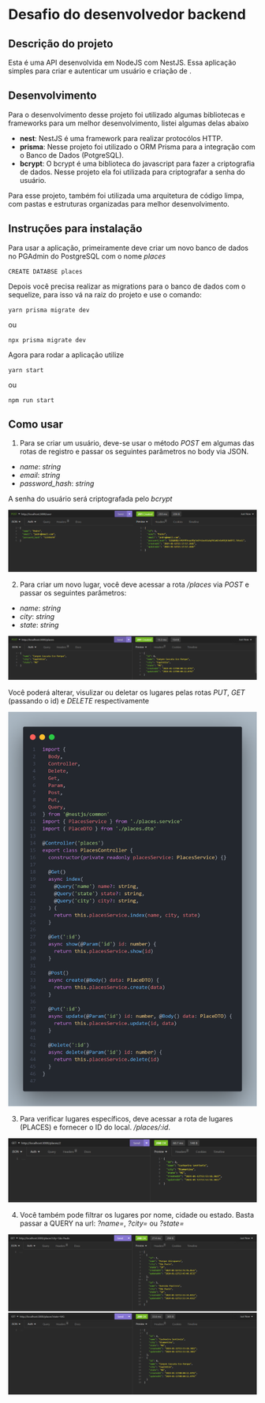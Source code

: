 # Desafio do desenvolvedor backend

## Descrição do projeto

Esta é uma API desenvolvida em NodeJS com NestJS. Essa aplicação simples para criar e autenticar um usuário e criação de .



## Desenvolvimento

Para o desenvolvimento desse projeto foi utilizado algumas bibliotecas e frameworks para um melhor desenvolvimento, listei algumas delas abaixo

- **nest**: NestJS é uma framework para realizar protocólos HTTP.
- **prisma**: Nesse projeto foi utilizado o ORM Prisma para a integração com o Banco de Dados (PotgreSQL).
- **bcrypt**: O bcrypt é uma biblioteca do javascript para fazer a criptografia de dados. Nesse projeto ela foi utilizada para criptografar a senha do usuário.

Para esse projeto, também foi utilizada uma arquitetura de código limpa, com pastas e estruturas organizadas para melhor desenvolvimento. 



## Instruções para instalação

Para usar a aplicação, primeiramente deve criar um novo banco de dados no PGAdmin do PostgreSQL com o nome _places_

```
CREATE DATABSE places
```


Depois você precisa realizar as migrations para o banco de dados com o sequelize, para isso vá na raiz do projeto e use o comando:

```
yarn prisma migrate dev
```
ou
```
npx prisma migrate dev
```


Agora para rodar a aplicação utilize 
```
yarn start
```
ou
```
npm run start
```


## Como usar

1. Para se criar um usuário, deve-se usar o método _POST_ em algumas das rotas de registro e passar os seguintes parâmetros no body via JSON.
  - _name_: _string_
  - _email_: _string_
  - _password_hash_: _string_

A senha do usuário será criptografada pelo _bcrypt_

<img src="/assets/images/1.png">


2. Para criar um novo lugar, você deve acessar a rota _/places_ via _POST_ e passar os seguintes parâmetros:
  - _name_: _string_
  - _city_: _string_
  - _state_: _string_

<img src="/assets/images/2.png">

Você poderá alterar, visulizar ou deletar os lugares pelas rotas _PUT_, _GET_ (passando o id) e _DELETE_ respectivamente

<img src="/assets/images/6.png">


3. Para verificar lugares específicos, deve acessar a rota de lugares (PLACES) e fornecer o ID do local. _/places/:id_.

<img src="/assets/images/3.png">

4. Você também pode filtrar os lugares por nome, cidade ou estado. Basta passar a QUERY na url: _?name=_, _?city=_ ou _?state=_

<img src="/assets/images/4.png">

<img src="/assets/images/5.png">

